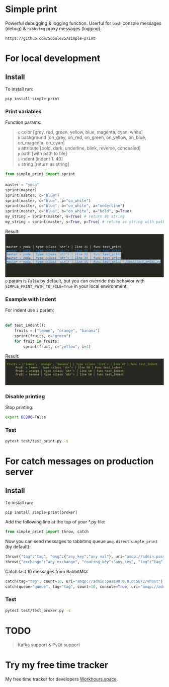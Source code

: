 # Simple print
Powerful debugging & logging function.
Userful for `bash` console messages (debug) & `rabbitmq` proxy messages (logging).

```no-highlight
https://github.com/Sobolev5/simple-print
```

# For local development 
## Install
To install run:
```no-highlight
pip install simple-print
```

### Print variables
Function params:
> `c` color [grey, red, green, yellow, blue, magenta, cyan, white]  
> `b` background [on_grey, on_red, on_green, on_yellow, on_blue, on_magenta, on_cyan]  
> `a` attribute  [bold, dark, underline, blink, reverse, concealed]  
> `p` path [with path to file]  
> `i` indent [indent 1..40]  
> `s` string [return as string]  

```python
from simple_print import sprint 

master = "yoda"
sprint(master) 
sprint(master, c="blue") 
sprint(master, c="blue", b="on_white") 
sprint(master, c="blue", b="on_white", a="underline") 
sprint(master, c="blue", b="on_white", a="bold", p=True) 
my_string = sprint(master, s=True) # return as string
my_string = sprint(master, s=True, p=True) # return as string with path to file 
```
Result:   
![](https://github.com/Sobolev5/simple-print/blob/master/screenshots/common.png)   
`p` param is `False` by default, but you can override this behavior with `SIMPLE_PRINT_PATH_TO_FILE=True` in your local environment.

### Example with indent
For indent use `i` param:
```python

def test_indent():
    fruits = ["lemon", "orange", "banana"]
    sprint(fruits, c="green")  
    for fruit in fruits:
        sprint(fruit, c="yellow", i=4)
```
Result:   
![](https://github.com/Sobolev5/simple-print/blob/master/screenshots/indent.png)

### Disable printing
Stop printing:
```sh
export DEBUG=False
```
### Test 
```sh
pytest test/test_print.py -s
```
# For catch messages on production server 
## Install
To install run:
```no-highlight
pip install simple-print[broker]
```

Add the following line at the top of your *.py file:
```python
from simple_print import throw, catch 
```
Now you can send messages to rabbitmq queue `amq.direct`.`simple_print` (by default):
```python
throw({"tag":"tag", "msg":{"any_key":"any val"}, uri="amqp://admin:pass@0.0.0.0:5672/vhost") # default queue
throw({"exchange":"any_exchange", "routing_key":"any_key", "tag":"tag", "msg":{"any_key":"any val"}}, uri="amqp://admin:pass@0.0.0.0:5672/vhost") # with custom routing key
 ``` 
Catch last 10 messages from RabbitMQ:
```python
catch(tag="tag", count=10, uri="amqp://admin:pass@0.0.0.0:5672/vhost") # default queue
catch(queue="queue", tag="tag", count=10, console=True, uri="amqp://admin:pass@0.0.0.0:5672/vhost") # custom queue
```
### Test 
```sh
pytest test/test_broker.py -s
```

# TODO
> Kafka support & PyQt support


# Try my free time tracker
My free time tracker for developers [Workhours.space](https://workhours.space/). 
